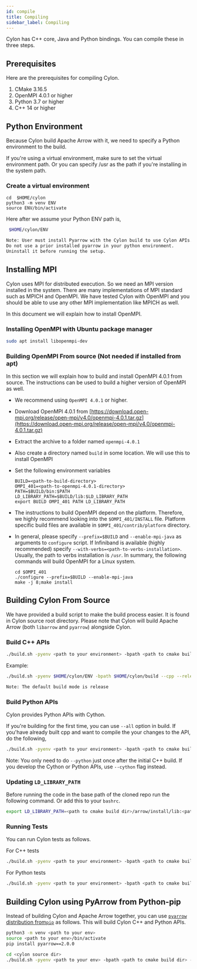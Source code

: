 ```yaml
---
id: compile
title: Compiling
sidebar_label: Compiling
---
```


Cylon has C++ core, Java and Python bindings. You can compile these in three steps.

## Prerequisites

Here are the prerequisites for compiling Cylon.

1. CMake 3.16.5
2. OpenMPI 4.0.1 or higher
3. Python 3.7 or higher
4. C++ 14 or higher

## Python Environment

Because Cylon build Apache Arrow with it, we need to specify a Python environment to the build.

If you're using a virtual environment, make sure to set the virtual environment path. Or you can specify /usr as
the path if you're installing in the system path.

### Create a virtual environment

```
cd  $HOME/cylon
python3 -m venv ENV
source ENV/bin/activate
```

Here after we assume your Python ENV path is,

```bash
 $HOME/cylon/ENV
```

```txt
Note: User must install Pyarrow with the Cylon build to use Cylon APIs.
Do not use a prior installed pyarrow in your python environment.
Uninstall it before running the setup.
```

## Installing MPI

Cylon uses MPI for distributed execution. So we need an MPI version installed in the system. There are many implementations
of MPI standard such as MPICH and OpenMPI. We have tested Cylon with OpenMPI and you should be able to use any other MPI implementation like
MPICH as well. 

In this document we will explain how to install OpenMPI.

### Installing OpenMPI with Ubuntu package manager

```bash
sudo apt install libopenmpi-dev
```

### Building OpenMPI From source (Not needed if installed from apt)

In this section we will explain how to build and install OpenMPI 4.0.1 from source. The instructions can be used to build a higher 
version of OpenMPI as well.

* We recommend using `OpenMPI 4.0.1` or higher.
* Download OpenMPI 4.0.1 from [https://download.open-mpi.org/release/open-mpi/v4.0/openmpi-4.0.1.tar.gz](https://download.open-mpi.org/release/open-mpi/v4.0/openmpi-4.0.1.tar.gz)
* Extract the archive to a folder named `openmpi-4.0.1`
* Also create a directory named `build` in some location. We will use this to install OpenMPI
* Set the following environment variables

  ```text
  BUILD=<path-to-build-directory>
  OMPI_401=<path-to-openmpi-4.0.1-directory>
  PATH=$BUILD/bin:$PATH
  LD_LIBRARY_PATH=$BUILD/lib:$LD_LIBRARY_PATH
  export BUILD OMPI_401 PATH LD_LIBRARY_PATH
  ```

* The instructions to build OpenMPI depend on the platform. Therefore, we highly recommend looking into the `$OMPI_401/INSTALL` file. Platform specific build files are available in `$OMPI_401/contrib/platform` directory.
* In general, please specify `--prefix=$BUILD` and `--enable-mpi-java` as arguments to `configure` script. If Infiniband is available \(highly recommended\) specify `--with-verbs=<path-to-verbs-installation>`. Usually, the path to verbs installation is `/usr`. In summary, the following commands will build OpenMPI for a Linux system.

  ```text
  cd $OMPI_401
  ./configure --prefix=$BUILD --enable-mpi-java
  make -j 8;make install
  ```

## Building Cylon From Source

We have provided a build script to make the build process easier. It is found in Cylon source root directory.
Please note that Cylon will build Apache Arrow (both `libarrow` and `pyarrow`) alongside Cylon.  

### Build C++ APIs

```bash
./build.sh -pyenv <path to your environment> -bpath <path to cmake build directory> --cpp [--release | --debug]
```

Example:

```bash
./build.sh -pyenv $HOME/cylon/ENV -bpath $HOME/cylon/build --cpp --release
```

```txt
Note: The default build mode is release 
```

### Build Python APIs

Cylon provides Python APIs with Cython.

If you're building for the first time, you can use `--all` option in build.
If you'have already built cpp and want to compile the your changes to the API,
do the following,

```bash
./build.sh -pyenv <path to your environment> -bpath <path to cmake build directory> --python
```

Note: You only need to do `--python` just once after the initial C++ build. If you develop the
Cython or Python APIs, use `--cython` flag instead.

### Updating `LD_LIBRARY_PATH`

Before running the code in the base path of the cloned repo
run the following command. Or add this to your `bashrc`.

```bash
export LD_LIBRARY_PATH=<path to cmake build dir>/arrow/install/lib:<path to cmake build dir>/lib:$LD_LIBRARY_PATH
```

### Running Tests 

You can run Cylon tests as follows. 

For C++ tests 
```bash
./build.sh -pyenv <path to your environment> -bpath <path to cmake build directory> --cpp --test
```

For Python tests 
```bash
./build.sh -pyenv <path to your environment> -bpath <path to cmake build directory> --python --pytest
```

## Building Cylon using PyArrow from Python-pip

Instead of building Cylon and Apache Arrow together, you can use [`pyarrow` distribution from`pip`](https://pypi.org/project/pyarrow/) as follows.
This will build Cylon C++ and Python APIs.

```bash
python3 -m venv <path to your env>
source <path to your env>/bin/activate 
pip install pyarrow==2.0.0

cd <cylon source dir>
./build.sh -pyenv <path to your env> -bpath <path to cmake build dir> --python_with_pyarrow  [--test | --pytest]
```

